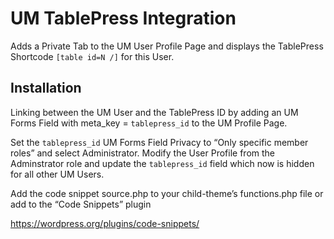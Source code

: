 # UM TablePress Integration
 Adds a Private Tab to the UM User Profile Page and displays the TablePress Shortcode <code>[table id=N /]</code> for this User.
 
## Installation
Linking between the UM User and the TablePress ID by adding an UM Forms Field with meta_key = <code>tablepress_id</code> to the UM Profile Page.

Set the <code>tablepress_id</code> UM Forms Field Privacy to “Only specific member roles” and select Administrator. Modify the User Profile from the Adminstrator role and update the <code>tablepress_id</code> field which now is hidden for all other UM Users.

Add the code snippet source.php to your child-theme’s functions.php file or add to the “Code Snippets” plugin

https://wordpress.org/plugins/code-snippets/
